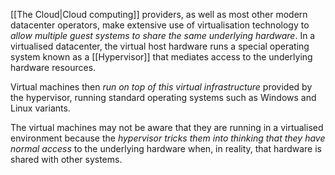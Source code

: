 
[[The Cloud|Cloud computing]] providers, as well as most other modern datacenter operators, make extensive use of virtualisation technology to *allow multiple guest systems to share the same underlying hardware*. In a virtualised datacenter, the virtual host hardware runs a special operating system known as a [[Hypervisor]] that mediates access to the underlying hardware resources.

Virtual machines then *run on top of this virtual infrastructure* provided by the hypervisor, running standard operating systems such as Windows and Linux variants. 

The virtual machines may not be aware that they are running in a virtualised environment because the *hypervisor tricks them into thinking that they have normal access* to the underlying hardware when, in reality, that hardware is shared with other systems.